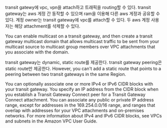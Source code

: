 transit gatewy에 vpc, vpn을 attach하고 트래픽을 routing할 수 있다. transit gateway는 aws 게정 간 동작할 수 있으며 ram을 이용해 다른 aws 게정과 공유할 수 있다. 계정 owner는 transit gateway에 vpc를 attach할 수 있다. 두 aws 계정 사용자는 해당 attachment를 삭제할 수 있다.

You can enable multicast on a transit gateway, and then create a transit gateway multicast domain that allows multicast traffic to be sent from your multicast source to multicast group members over VPC attachments that you associate with the domain.

transit gateway는 dynamic, static route를 제공한다. transit gateway peering은 static route만 제공한다. However, you can't add a static route that points to a peering between two transit gateways in the same Region.

You can optionally associate one or more IPv4 or IPv6 CIDR blocks with your transit gateway. You specify an IP address from the CIDR block when you establish a Transit Gateway Connect peer for a Transit Gateway Connect attachment. You can associate any public or private IP address range, except for addresses in the 169.254.0.0/16 range, and ranges that overlap with addresses for your VPC attachments and on-premises networks. For more information about IPv4 and IPv6 CIDR blocks, see VPCs and subnets in the Amazon VPC User Guide.